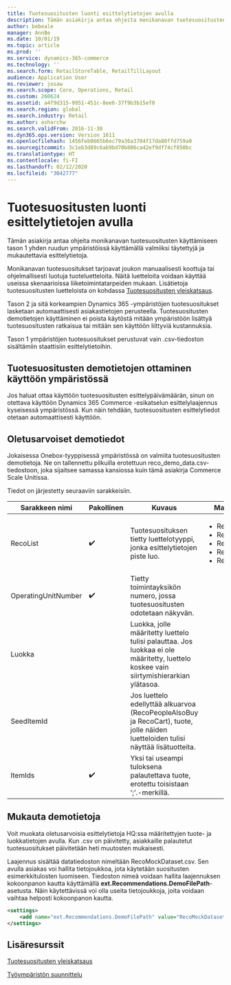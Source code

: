 ```yaml
---
title: Tuotesuositusten luonti esittelytietojen avulla
description: Tämän asiakirja antaa ohjeita monikanavan tuotesuositusten käyttämiseen tason 1 yhden ruudun ympäristöissä käyttämällä valmiiksi täytettyjä ja mukautettavia esittelytietoja.
author: bebeale
manager: AnnBe
ms.date: 10/01/19
ms.topic: article
ms.prod: ''
ms.service: dynamics-365-commerce
ms.technology: ''
ms.search.form: RetailStoreTable, RetailTillLayout
audience: Application User
ms.reviewer: josaw
ms.search.scope: Core, Operations, Retail
ms.custom: 260624
ms.assetid: a4f9d315-9951-451c-8ee6-37f9b3b15ef0
ms.search.region: global
ms.search.industry: Retail
ms.author: asharchw
ms.search.validFrom: 2016-11-30
ms.dyn365.ops.version: Version 1611
ms.openlocfilehash: 1456feb0665b6ec79a36a3704f17da80ffd759a0
ms.sourcegitcommit: 3c1eb3d89c6ab9bd70b806ca42ef9df74cf850bc
ms.translationtype: HT
ms.contentlocale: fi-FI
ms.lasthandoff: 02/12/2020
ms.locfileid: "3042777"
---
```

# <a name="get-product-recommendations-using-demo-data"></a>Tuotesuositusten luonti esittelytietojen avulla
Tämän asiakirja antaa ohjeita monikanavan tuotesuositusten käyttämiseen tason 1 yhden ruudun ympäristöissä käyttämällä valmiiksi täytettyjä ja mukautettavia esittelytietoja.

Monikanavan tuotesuositukset tarjoavat joukon manuaalisesti koottuja tai ohjelmallisesti luotuja tuoteluetteloita. Näitä luetteloita voidaan käyttää useissa skenaarioissa liiketoimintatarpeiden mukaan. Lisätietoja tuotesuositusten luetteloista on kohdassa [Tuotesuositusten yleiskatsaus](product-recommendations.md).

Tason 2 ja sitä korkeampien Dynamics 365 -ympäristöjen tuotesuositukset lasketaan automaattisesti asiakastietojen perusteella. Tuotesuositusten demotietojen käyttäminen ei poista käytöstä mitään ympäristöön lisättyä tuotesuositusten ratkaisua tai mitään sen käyttöön liittyviä kustannuksia.

Tason 1 ympäristöjen tuotesuositukset perustuvat vain .csv-tiedoston sisältämiin staattisiin esittelytietoihin.

## <a name="enabling-product-recommendations-demo-data-in-an-environment"></a>Tuotesuositusten demotietojen ottaminen käyttöön ympäristössä
Jos haluat ottaa käyttöön tuotesuositusten esittelypäivämäärän, sinun on otettava käyttöön Dynamics 365 Commerce -esikatselun esittelylaajennus kyseisessä ympäristössä. Kun näin tehdään, tuotesuositusten esittelytiedot otetaan automaattisesti käyttöön.

## <a name="default-demo-data"></a>Oletusarvoiset demotiedot
Jokaisessa Onebox-tyyppisessä ympäristössä on valmiita tuotesuositusten demotietoja. Ne on tallennettu pilkuilla erotettuun reco_demo_data.csv-tiedostoon, joka sijaitsee samassa kansiossa kuin tämä asiakirja Commerce Scale Unitissa.

Tiedot on järjestetty seuraaviin sarakkeisiin.

| Sarakkeen nimi         | Pakollinen          | Kuvaus                                                                                                                                 | Mahdolliset arvot                                                              |
|---------------------|--------------------|---------------------------------------------------------------------------------------------------------------------------------------------|------------------------------------------------------------------------------|
| RecoList            | :heavy_check_mark: | Tuotesuosituksen tietty luettelotyyppi, jonka esittelytietojen piste luo.                                                    | <ul><li>RecoBestSelling</li><li>RecoNew</li><li>RecoTrending</li><li>RecoCart</li><li>RecoPeopleAlsoBuy</li></ul> |
| OperatingUnitNumber | :heavy_check_mark: | Tietty toimintayksikön numero, jossa tuotesuositusten odotetaan näkyvän.                                        |                                                                              |
| Luokka            |                    |    Luokka, jolle määritetty luettelo tulisi palauttaa. Jos luokkaa ei ole määritetty, luettelo koskee vain siirtymishierarkian ylätasoa.    |                                                                              |
| SeedItemId          |                    |    Jos luettelo edellyttää alkuarvoa (RecoPeopleAlsoBuy ja RecoCart), tuote, jolle näiden luetteloiden tulisi näyttää lisätuotteita.            |                                                                              |
| ItemIds             | :heavy_check_mark: | Yksi tai useampi tuloksena palautettava tuote, erotettu toisistaan ‘;’.-merkillä.                                                                  |                                                                              |

## <a name="customize-demo-data"></a>Mukauta demotietoja
Voit muokata oletusarvoisia esittelytietoja HQ:ssa määritettyjen tuote- ja luokkatietojen avulla. Kun .csv on päivitetty, asiakkaille palautetut tuotesuositukset päivitetään heti muutosten mukaisesti.

Laajennus sisältää datatiedoston nimeltään RecoMockDataset.csv. Sen avulla asiakas voi hallita tietojoukkoa, jota käytetään suositusten esimerkkitulosten luomiseen. Tiedoston nimeä voidaan hallita laajennuksen kokoonpanon kautta käyttämällä **ext.Recommendations.DemoFilePath**-asetusta. Näin käytettävissä voi olla useita tietojoukkoja, joita voidaan vaihtaa helposti kokoonpanon kautta.


```xml
<settings>
    <add name="ext.Recommendations.DemoFilePath" value="RecoMockDataset.csv" />
</settings>
```

## <a name="additional-resources"></a>Lisäresurssit

[Tuotesuositusten yleiskatsaus](product-recommendations.md)

[Työympäristön suunnittelu](../fin-ops-core/fin-ops/imp-lifecycle/environment-planning.md)
